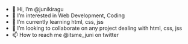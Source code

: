 - 👋 Hi, I’m @junikiragu
- 👀 I’m interested in Web Development, Coding
- 🌱 I’m currently learning html, css, jss
- 💞️ I’m looking to collaborate on any project dealing with html, css, jss
- 📫 How to reach me @itsme_juni on twitter

<!---
junikiragu/junikiragu is a ✨ special ✨ repository because its `README.md` (this file) appears on your GitHub profile.
You can click the Preview link to take a look at your changes.
--->
